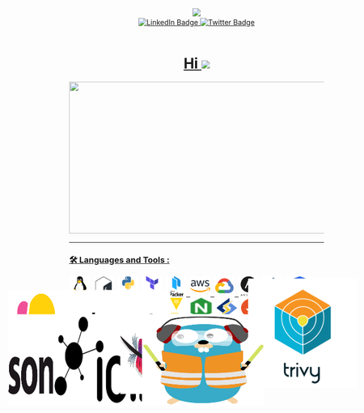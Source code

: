 <div id="header" align="center">
  <img src="https://media.giphy.com/media/v1.Y2lkPTc5MGI3NjExZHU2NWJleTNlYzdtMXYxdTIwaml0N2s2OWxiOGp0aXAyeGdmYTU3ZyZlcD12MV9pbnRlcm5hbF9naWZfYnlfaWQmY3Q9cw/vLlpbDafjgHystuJ0a/giphy.gif" width="100"/>
</div>

<div id="badges" align="center">
  <a href="https://www.linkedin.com/in/odennav">
    <img src="https://img.shields.io/badge/LinkedIn-blue?style=for-the-badge&logo=linkedin&logoColor=white" alt="LinkedIn Badge"/>
  </a>
  <a href="https://twitter.com/odennav">
    <img src="https://img.shields.io/badge/twitter-black?style=for-the-badge&logo=X&logoColor=white" alt="Twitter Badge"/>
</div>

<div id="header" align="center">
 <img src="https://komarev.com/ghpvc/?username=odennav&style=flat-square&color=green" alt=""/>
</div>

<h1 align="center">
  Hi
  <img src="https://media.giphy.com/media/v1.Y2lkPTc5MGI3NjExZW9jeTQzam8xYTl1eWdvNGJtMWpzaHYzZ2MyeTlmcWdldzY5ZXRoMiZlcD12MV9pbnRlcm5hbF9naWZfYnlfaWQmY3Q9cw/hvRJCLFzcasrR4ia7z/giphy.gif" width="30px"/>
</h1>

<div align="center">
  <img src="https://media.giphy.com/media/dWesBcTLavkZuG35MI/giphy.gif" width="600" height="300"/>
</div>


---

### :hammer_and_wrench: Languages and Tools :

<div>
  <img src="https://github.com/devicons/devicon/blob/master/icons/linux/linux-original.svg" title="Linux" alt="Linux" width="40" height="40"/>&nbsp;
  <img src="https://github.com/devicons/devicon/blob/master/icons/bash/bash-original.svg" title="Bash" alt="Bash" width="40" height="40"/>&nbsp;
  <img src="https://github.com/devicons/devicon/blob/master/icons/python/python-original-wordmark.svg" title="Python" alt="Python" width="40" height="40"/>&nbsp;
  <img src="https://github.com/devicons/devicon/blob/master/icons/terraform/terraform-original-wordmark.svg" title="Terraform" alt="Terraform" width="40" height="40"/>&nbsp;
  <img src="https://github.com/devicons/devicon/blob/master/icons/packer/packer-original-wordmark.svg" title="Packer" alt="Packer" width="40" height="40"/>&nbsp;
  <img src="https://github.com/devicons/devicon/blob/master/icons/amazonwebservices/amazonwebservices-original-wordmark.svg" title="AWS" alt="AWS" width="40" height="40"/>&nbsp;
  <img src="https://github.com/devicons/devicon/blob/master/icons/googlecloud/googlecloud-original.svg" title="GCP" alt="GCP" width="40" height="40"/>&nbsp;
  <img src="https://github.com/devicons/devicon/blob/master/icons/ansible/ansible-original-wordmark.svg"  title="Ansible" alt="Ansible" width="40" height="40"/>&nbsp;
  <img src="https://github.com/devicons/devicon/blob/master/icons/docker/docker-original-wordmark.svg" title="Docker" alt="Docker" width="40" height="40"/>&nbsp;
  <img src="https://github.com/devicons/devicon/blob/master/icons/kubernetes/kubernetes-original.svg" title="Kubernetes"  alt="Kubernetes" width="50" height="40"/>&nbsp;
  <img src="https://github.com/devicons/devicon/blob/master/icons/helm/helm-original.svg" title="HELM" alt="HELM" width="40" height="40"/>&nbsp;
  <img src="https://github.com/devicons/devicon/blob/master/icons/jenkins/jenkins-original.svg" title="Jenkins"  alt="Jenkins" width="40" height="40"/>&nbsp;
  <img src="https://github.com/devicons/devicon/blob/master/icons/vagrant/vagrant-original.svg" title="Vagrant" alt="Vagrant" width="40" height="40"/>&nbsp;
  <img src="https://github.com/devicons/devicon/blob/master/icons/vsphere/vsphere-original-wordmark.svg" title="Vsphere" alt="Vsphere" width="40" height="40"/>&nbsp;
  <img src="https://github.com/devicons/devicon/blob/master/icons/vault/vault-plain-wordmark.svg" title="Vault" alt="Vault" width="40" height="40"/>&nbsp; 
  <img src="https://github.com/odennav/odennav/blob/main/docs/nginx.svg"  title="NGINX" alt="NGINX" width="40" height="40" style="width: 45px; height: 40px;"/>&nbsp;
  <img src="https://github.com/odennav/odennav/blob/main/docs/litespeed.svg" title="LITESPEED" alt="LITESPEED" width="40" height="40"/>&nbsp; 
  <img src="https://github.com/devicons/devicon/blob/master/icons/prometheus/prometheus-original.svg" title="PROMETHEUS" alt="PROMETHEUS" width="50" height="40"/>&nbsp;
  <img src="https://github.com/odennav/odennav/blob/main/docs/datadog.svg" title="DATADOG" alt="DATADOG" width="40" height="40"/>&nbsp;
  <img src="https://github.com/odennav/odennav/blob/main/docs/elastic.svg" title="ELASTIC" alt="ELASTIC" style="width: 80px; height: 45px; transform: scale(4.0);"/>&nbsp;
  <img src="https://github.com/devicons/devicon/blob/master/icons/grafana/grafana-original-wordmark.svg" title="GRAFANA" alt="GRAFANA" width="40" height="40"/>&nbsp;
  <img src="https://github.com/devicons/devicon/blob/master/icons/influxdb/influxdb-original-wordmark.svg" title="INFLUXDB" alt="INFLUXDB" width="40" height="40"/>&nbsp;
  <img src="https://github.com/devicons/devicon/blob/master/icons/mysql/mysql-original-wordmark.svg" title="MYSQL" alt="MYSQL" width="50" height="40"/>&nbsp;
  <img src="https://github.com/devicons/devicon/blob/master/icons/mariadb/mariadb-original-wordmark.svg" title="MARIADB" alt="MARIADB" width="40" height="40"/>&nbsp;
  <img src="https://github.com/devicons/devicon/blob/master/icons/cassandra/cassandra-original.svg" title="CASSANDRA" alt="CASSANDRA" width="40" height="40"/>&nbsp;
  <img src="https://github.com/devicons/devicon/blob/master/icons/postgresql/postgresql-original-wordmark.svg" title="POSTGRESQL" alt="POSTGRESQL" width="42" height="40"/>&nbsp;
  <img src="https://github.com/devicons/devicon/blob/master/icons/git/git-original.svg" title="Git" **alt="Git" width="40" height="40"/>&nbsp;
  <img src="https://github.com/odennav/odennav/blob/main/docs/trivy.svg" title="Trivy" **alt="Trivy" style="width: 54px; height: 54px; transform: scale(4.0)"/>&nbsp;
  <img src="https://github.com/odennav/odennav/blob/main/docs//sonarqube.svg" title="SonarQube" **alt="SonarQube" style="width: 80px; height: 45px; transform: scale(4.0);"/>&nbsp;
  <img src="https://github.com/odennav/odennav/blob/main/docs/Icinga_logo.svg" title="Icinga" **alt="Icinga" style="width: 80px; height: 45px; transform: scale(4.0);"/>&nbsp;
  <img src="https://github.com/odennav/odennav/blob/main/docs/apache-13.svg" title="Apache" **alt="Apache" style="width: 50px; height: 30px; transform: scale(4.0);"/>&nbsp;
  <img src="https://github.com/odennav/odennav/blob/main/docs/traefik.svg" title="Traefik" **alt="Traefik" style="width: 60px; height: 45px; transform: scale(4.0);"/>&nbsp;
  </div>

---

